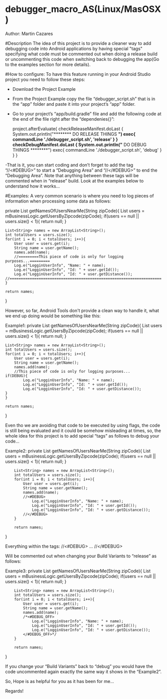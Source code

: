 # debugger_macro_AS(Linux/MasOSX)
Author: Martin Cazares

#Description
The idea of this project is to provide a cleaner way to add debugging code into Android applications by having
special "tags" specifying what code must be commented out when doing a release build or uncommenting this code when switching back to debugging the app(Go to the examples section for more details).

#How to configure:
To have this feature running in your Android Studio project you need to follow these steps:
- Download the Project Example
- From the Project Example copy the file “debugger_script.sh” that is in the “app” folder and paste it into your project’s “app” folder.
- Go to your project’s “app/build.gradle” file and add the following code at the end of the file right after the “dependenies{}”:

    project.afterEvaluate{
        checkReleaseManifest.doLast {
            System.out.println("******** DO RELEASE THINGS ********")
            exec{
                commandLine './debugger_script.sh', 'release'
            }
        }
        checkDebugManifest.doLast {
            System.out.println("******** DO DEBUG THINGS ********")
            exec{
                commandLine './debugger_script.sh', 'debug'
            }
        }
    }

-That is it, you can start coding and don’t forget to add the tag “//<#DEBUG>” to start a “Debugging Area” and “//</#DEBUG>” to end the “Debugging Area”. Note that anything between these tags will be commented when in “release” build. Look at the examples below to understand how it works…


#Examples:
A very common scenario is where you need to log pieces of information when processing some data as follows:

private List<String> getNamesOfUsersNearMe(String zipCode){
    List<User> users = mBusinessLogic.getUsersByZipcode(zipCode);
    if(users == null || users.size() < 1){
        return null;
    }

    List<String> names = new ArrayList<String>();
    int totalUsers = users.size();
    for(int i = 0; i < totalUsers; i++){
        User user = users.get(i);
        String name = user.getName();
        names.add(name);
        //=========This piece of code is only for logging purposes...=========
        Log.e("LogginUserInfo", "Name: " + name);
        Log.e("LogginUserInfo", "Id: " + user.getId());
        Log.e("LogginUserInfo", "Id: " + user.getDistance());
	//====================================================================
    }

    return names;
}

However, so far, Android Tools don't provide a clean way to handle it, what we end up doing would be something like this:

Example1:
private List<String> getNamesOfUsersNearMe(String zipCode){
    List<User> users = mBusinessLogic.getUsersByZipcode(zipCode);
    if(users == null || users.size() < 1){
        return null;
    }

    List<String> names = new ArrayList<String>();
    int totalUsers = users.size();
    for(int i = 0; i < totalUsers; i++){
        User user = users.get(i);
        String name = user.getName();
        names.add(name);
        //This piece of code is only for logging purposes...
	if(DEBUG){
	        Log.e("LogginUserInfo", "Name: " + name);
       	 	Log.e("LogginUserInfo", "Id: " + user.getId());
       	 	Log.e("LogginUserInfo", "Id: " + user.getDistance());
	}
    }

    return names;
}

Even tho we are avoiding that code to be executed by using flags, the code is still being evaluated and it could be somehow misleading at times, so, the whole idea for this project is to add special “tags” as follows to debug your code…

Example2:
private List<String> getNamesOfUsersNearMe(String zipCode){
        List<User> users = mBusinessLogic.getUsersByZipcode(zipCode);
        if(users == null || users.size() < 1){
            return null;
        }

        List<String> names = new ArrayList<String>();
        int totalUsers = users.size();
        for(int i = 0; i < totalUsers; i++){
            User user = users.get(i);
            String name = user.getName();
            names.add(name);
            //<#DEBUG>
                Log.e("LogginUserInfo", "Name: " + name);
                Log.e("LogginUserInfo", "Id: " + user.getId());
                Log.e("LogginUserInfo", "Id: " + user.getDistance());
            //</#DEBUG>
        }

        return names;
}

Everything within the tags:
//<#DEBUG>
…
//</#DEBUG>

Will be commented out when changing your Build Variants to “release” as follows:

Example3:
private List<String> getNamesOfUsersNearMe(String zipCode){
        List<User> users = mBusinessLogic.getUsersByZipcode(zipCode);
        if(users == null || users.size() < 1){
            return null;
        }

        List<String> names = new ArrayList<String>();
        int totalUsers = users.size();
        for(int i = 0; i < totalUsers; i++){
            User user = users.get(i);
            String name = user.getName();
            names.add(name);
            /*<#DEBUG_OFF>
                Log.e("LogginUserInfo", "Name: " + name);
                Log.e("LogginUserInfo", "Id: " + user.getId());
                Log.e("LogginUserInfo", "Id: " + user.getDistance());
            </#DEBUG_OFF>*/
        }

        return names;
}

If you change your “Build Variants” back to “debug” you would have the code uncommented again exactly the same way it shows in the “Example2”.


So, Hope is as helpful for you as it has been for me…

Regards!